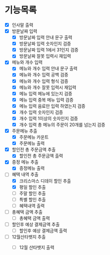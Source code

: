 # 기능목록

- [x] 인사말 출력
- [x] 방문날짜 입력
  - [x] 방문날짜 입력 안내 문구 출력
  - [x] 방문날짜 입력 숫자인지 검증
  - [x] 방문날짜 입력 1에서 31인지 검증
  - [x] 방문날짜 잘못 입력시 재입력
- [x] 메뉴와 개수 입력
  - [x] 메뉴와 개수 입력 안내 문구 출력
  - [x] 메뉴와 개수 입력 공백 검증
  - [x] 메뉴와 개수 입력 형식 검증
  - [x] 메뉴와 개수 잘못 입력시 재입력
  - [x] 메뉴 입력 메뉴에 있는지 검증
  - [x] 메뉴 입력 중복 메뉴 입력 검증
  - [x] 메뉴 입력 음료만 입력 하였는지 검증
  - [x] 개수 입력 숫자인지 검증
  - [x] 개수 입력 1이상의 숫자인지 검증
  - [x] 개수 입력 총 메뉴의 주문이 20개를 넘는지 검증
- [x] 주문메뉴 추출
  - [x] 주문메뉴 카운트
  - [x] 주문메뉴 출력
- [x] 할인전 총 주문금액 추출
  - [x] 할인전 총 주문금액 출력
- [x] 증정 메뉴 추출
  - [x] 증정메뉴 출력
- [ ] 혜택 내역 추출
  - [x] 크리스마스 디데이 할인 추출
  - [x] 평일 할인 추출
  - [ ] 주말 할인 추출
  - [ ] 특별 할인 추출
  - [ ] 혜택내역 출력
- [ ] 총혜택 금액 추출
  - [ ] 총혜택 금액 출력
- [ ] 할인후 예상 결제금액 추출
  - [ ] 할인후 예상 결제금액 출력
- [ ] 12월산타뱃지 추출
  - [ ] 12월 산타뱃지 출력

